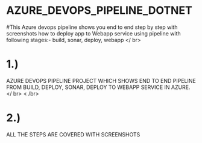 # AZURE_DEVOPS_PIPELINE_DOTNET

#This Azure devops pipeline shows you end to end step by step with screenshots how to deploy app to Webapp service using pipeline with following stages:- build, sonar, deploy, webapp </ br>
# 1.)
AZURE DEVOPS PIPELINE PROJECT WHICH SHOWS END TO END PIPELINE FROM BUILD, DEPLOY, SONAR, DEPLOY TO WEBAPP SERVICE IN AZURE. </ br> < /br> 
# 2.)
ALL THE STEPS ARE COVERED WITH SCREENSHOTS
